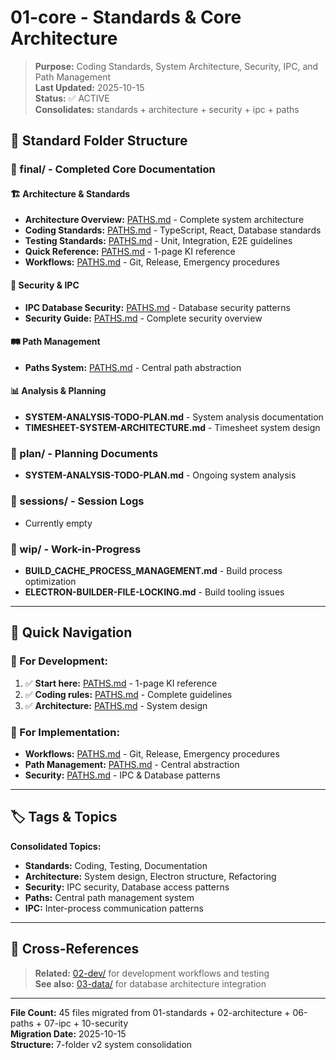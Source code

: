 # 01-core - Standards & Core Architecture

> **Purpose:** Coding Standards, System Architecture, Security, IPC, and Path Management  
> **Last Updated:** 2025-10-15  
> **Status:** ✅ ACTIVE  
> **Consolidates:** standards + architecture + security + ipc + paths

## 📁 **Standard Folder Structure**

### **📂 final/** - Completed Core Documentation

#### **🏗️ Architecture & Standards**
- **Architecture Overview:** [PATHS.md](../PATHS.md#ARCHITECTURE_OVERVIEW) - Complete system architecture
- **Coding Standards:** [PATHS.md](../PATHS.md#CODING_STANDARDS) - TypeScript, React, Database standards  
- **Testing Standards:** [PATHS.md](../PATHS.md#TESTING_STANDARDS) - Unit, Integration, E2E guidelines
- **Quick Reference:** [PATHS.md](../PATHS.md#QUICK_REFERENCE) - 1-page KI reference
- **Workflows:** [PATHS.md](../PATHS.md#WORKFLOWS) - Git, Release, Emergency procedures

#### **🔐 Security & IPC**
- **IPC Database Security:** [PATHS.md](../PATHS.md#IPC_DATABASE_SECURITY) - Database security patterns
- **Security Guide:** [PATHS.md](../PATHS.md#SECURITY_GUIDE) - Complete security overview

#### **🛤️ Path Management**
- **Paths System:** [PATHS.md](../PATHS.md#PATHS_SYSTEM) - Central path abstraction

#### **📊 Analysis & Planning**
- **SYSTEM-ANALYSIS-TODO-PLAN.md** - System analysis documentation
- **TIMESHEET-SYSTEM-ARCHITECTURE.md** - Timesheet system design

### **📂 plan/** - Planning Documents
- **SYSTEM-ANALYSIS-TODO-PLAN.md** - Ongoing system analysis

### **📂 sessions/** - Session Logs
- Currently empty

### **📂 wip/** - Work-in-Progress
- **BUILD_CACHE_PROCESS_MANAGEMENT.md** - Build process optimization
- **ELECTRON-BUILDER-FILE-LOCKING.md** - Build tooling issues

---

## 🎯 **Quick Navigation**

### **🚀 For Development:**
1. ✅ **Start here:** [PATHS.md](../PATHS.md#QUICK_REFERENCE) - 1-page KI reference
2. ✅ **Coding rules:** [PATHS.md](../PATHS.md#CODING_STANDARDS) - Complete guidelines  
3. ✅ **Architecture:** [PATHS.md](../PATHS.md#ARCHITECTURE_OVERVIEW) - System design

### **🔧 For Implementation:**
- **Workflows:** [PATHS.md](../PATHS.md#WORKFLOWS) - Git, Release, Emergency procedures
- **Path Management:** [PATHS.md](../PATHS.md#PATHS_SYSTEM) - Central abstraction
- **Security:** [PATHS.md](../PATHS.md#SECURITY_GUIDE) - IPC & Database patterns

---

## 🏷️ **Tags & Topics**

<!-- tags: CORE, STANDARDS, ARCHITECTURE, SECURITY, IPC, PATHS -->

**Consolidated Topics:**
- **Standards:** Coding, Testing, Documentation
- **Architecture:** System design, Electron structure, Refactoring
- **Security:** IPC security, Database access patterns
- **Paths:** Central path management system
- **IPC:** Inter-process communication patterns

---

## 🔗 **Cross-References**

> **Related:** [02-dev/](../02-dev/) for development workflows and testing  
> **See also:** [03-data/](../03-data/) for database architecture integration  

---

**File Count:** 45 files migrated from 01-standards + 02-architecture + 06-paths + 07-ipc + 10-security  
**Migration Date:** 2025-10-15  
**Structure:** 7-folder v2 system consolidation